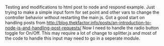 Testing and modifications to html post to node and respond example.
Just trying to make a simple input form for set point and other vars
to change the controller behavior without restarting the main js.
Got a good start on handling posts from http://blog.thekfactor.info/posts/an-introduction-to-node-js-and-handling-post-requests/ 
Now I need to handle the radio button toggle for On/Off.
This may require a lot of change to splitter.js and most of the code
to handle this input may need to go in a seperate module.
